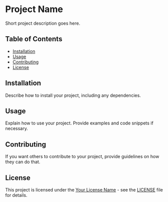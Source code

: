 # Project Name

Short project description goes here.

## Table of Contents

- [Installation](#installation)
- [Usage](#usage)
- [Contributing](#contributing)
- [License](#license)

## Installation

Describe how to install your project, including any dependencies.

## Usage

Explain how to use your project. Provide examples and code snippets if necessary.

## Contributing

If you want others to contribute to your project, provide guidelines on how they can do that.

## License

This project is licensed under the [Your License Name](LICENSE) - see the [LICENSE](LICENSE) file for details.
